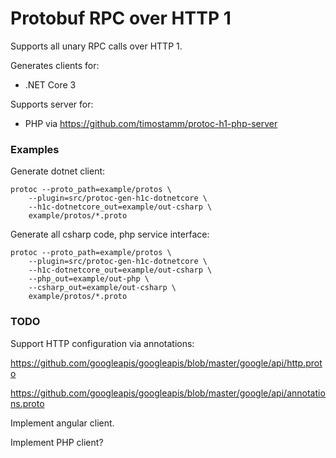 Protobuf RPC over HTTP 1
========================

Supports all unary RPC calls over HTTP 1. 

Generates clients for:
- .NET Core 3

Supports server for:
- PHP via https://github.com/timostamm/protoc-h1-php-server



### Examples

Generate dotnet client:

```shell script
protoc --proto_path=example/protos \
    --plugin=src/protoc-gen-h1c-dotnetcore \
    --h1c-dotnetcore_out=example/out-csharp \
    example/protos/*.proto
```


Generate all csharp code, php service interface: 

```shell script
protoc --proto_path=example/protos \
    --plugin=src/protoc-gen-h1c-dotnetcore \
    --h1c-dotnetcore_out=example/out-csharp \
    --php_out=example/out-php \
    --csharp_out=example/out-csharp \
    example/protos/*.proto

```




### TODO

Support HTTP configuration via annotations:

https://github.com/googleapis/googleapis/blob/master/google/api/http.proto

https://github.com/googleapis/googleapis/blob/master/google/api/annotations.proto

Implement angular client.

Implement PHP client? 
